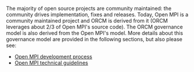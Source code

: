 The majority of open source projects are community maintained: the community drives implementation, fixes and releases.  Today, Open MPI is a community maintained project and ORCM is derived from it (ORCM leverages about 2/3 of Open MPI's source code).  The ORCM governance model is also derived from the Open MPI's model.  More details about this governance model are provided in the following sections, but also please see:

* [Open MPI development process](https://svn.open-mpi.org/trac/ompi/wiki/DevProcess)
* [Open MPI technical guidelines](https://svn.open-mpi.org/trac/ompi/wiki/TechnicalGuidelines)
